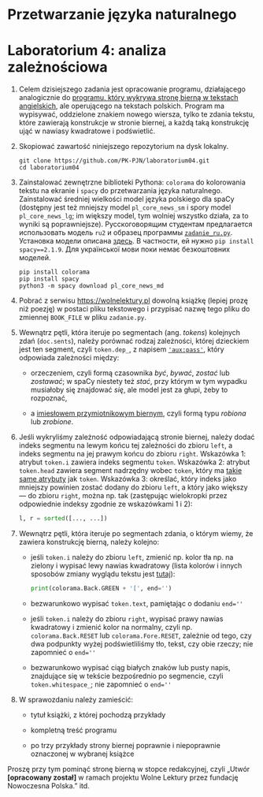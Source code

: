 # Przetwarzanie języka naturalnego
# Laboratorium 4: analiza zależnościowa

1. Celem dzisiejszego zadania jest opracowanie
programu, działającego analogicznie do
[programu, który wykrywa stronę bierną w tekstach
angielskich](https://www.ioccc.org/2018/ciura/),
ale operującego na tekstach polskich. Program
ma wypisywać, oddzielone znakiem nowego wiersza,
tylko te zdania tekstu, które zawierają konstrukcje
w stronie biernej, a każdą taką konstrukcję ująć
w nawiasy kwadratowe i podświetlić.

2. Skopiować zawartość niniejszego repozytorium
na dysk lokalny.

   ```
   git clone https://github.com/PK-PJN/laboratorium04.git
   cd laboratorium04
   ```

3. Zainstalować zewnętrzne biblioteki Pythona:
`colorama` do kolorowania tekstu na ekranie
i `spacy` do przetwarzania języka naturalnego.
Zainstalować średniej wielkości model języka
polskiego dla spaCy (dostępny jest też mniejszy
model `pl_core_news_sm` i spory model
`pl_core_news_lg`; im większy model, tym wolniej
wszystko działa, za to wyniki są poprawniejsze).
Русскоговорящим студентам предлагается
использовать модель `ru2` и образец программы
[`zadanie_ru.py`](zadanie_ru.py). Установка
модели описана [здесь](https://github.com/buriy/spacy-ru).
В частности, ей нужно `pip install spacy==2.1.9`.
Для української мови поки немає безкоштовних
моделей.

   ```
   pip install colorama
   pip install spacy
   python3 -m spacy download pl_core_news_md
   ```

4. Pobrać z serwisu https://wolnelektury.pl
dowolną książkę (lepiej prozę niż poezję)
w postaci pliku tekstowego i przypisać nazwę
tego pliku do zmiennej `BOOK_FILE` w pliku
`zadanie.py`.

5. Wewnątrz pętli, która iteruje po segmentach
(ang. *tokens*) kolejnych zdań (`doc.sents`),
należy porównać rodzaj zależności, której
dzieckiem jest ten segment, czyli `token.dep_`,
z napisem [`'aux:pass'`](https://universaldependencies.org/sv/dep/aux-pass.html),
który odpowiada zależności między:

    * orzeczeniem, czyli formą czasownika *być*,
    *bywać*, *zostać* lub *zostawać*; w spaCy
    niestety też *stać*, przy którym w tym wypadku
    musiałoby się znajdować *się*, ale model jest
    za głupi, żeby to rozpoznać,

    * a [imiesłowem przymiotnikowym
    biernym](https://pl.wikipedia.org/wiki/Imies%C5%82%C3%B3w_przymiotnikowy_bierny), czyli formą typu *robiona* lub *zrobione*.

6. Jeśli wykryliśmy zależność odpowiadającą
stronie biernej, należy dodać indeks segmentu
na lewym końcu tej zależności do zbioru `left`,
a indeks segmentu na jej prawym końcu do zbioru
`right`. Wskazówka 1: atrybut `token.i` zawiera
indeks segmentu `token`. Wskazówka 2: atrybut
`token.head` zawiera segment nadrzędny wobec
`token`, który ma [takie same
atrybuty](https://spacy.io/api/token#attributes)
jak `token`. Wskazówka 3: określać, który indeks
jako mniejszy powinien zostać dodany do zbioru
`left`, a który jako większy — do zbioru `right`,
można np. tak (zastępując wielokropki przez
odpowiednie indeksy zgodnie ze wskazówkami 1 i 2):

    ```python
    l, r = sorted([..., ...])
    ```

7. Wewnątrz pętli, która iteruje po segmentach
zdania, o którym wiemy, że zawiera konstrukcję
bierną, należy kolejno:

    * jeśli `token.i` należy do zbioru `left`,
    zmienić np. kolor tła np. na zielony i wypisać
    lewy nawias kwadratowy (lista kolorów i innych
    sposobów zmiany wyglądu tekstu jest
    [tutaj](https://pypi.org/project/colorama/)):

        ```python
        print(colorama.Back.GREEN + '[', end='')
        ```

    * bezwarunkowo wypisać `token.text`, pamiętając
    o dodaniu `end=''`

    * jeśli `token.i` należy do zbioru `right`,
    wypisać prawy nawias kwadratowy i zmienić
    kolor na normalny, czyli np. `colorama.Back.RESET`
    lub `colorama.Fore.RESET`, zależnie od tego,
    czy dwa podpunkty wyżej podświetliliśmy tło,
    tekst, czy obie rzeczy; nie zapomnieć o `end=''`

    * bezwarunkowo wypisać ciąg białych znaków
    lub pusty napis, znajdujące się w tekście
    bezpośrednio po segmencie, czyli
    `token.whitespace_`; nie zapomnieć o `end=''`

8. W sprawozdaniu należy zamieścić:

    * tytuł książki, z której pochodzą przykłady

    * kompletną treść programu

    * po trzy przykłady strony biernej poprawnie
    i niepoprawnie oznaczonej w wybranej książce

Proszę przy tym pominąć stronę bierną w stopce
redakcyjnej, czyli „Utwór **[opracowany został]**
w ramach projektu Wolne Lektury przez fundację
Nowoczesna Polska.” itd.
